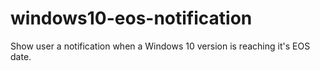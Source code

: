 # windows10-eos-notification
Show user a notification when a Windows 10 version is reaching it's EOS date.
